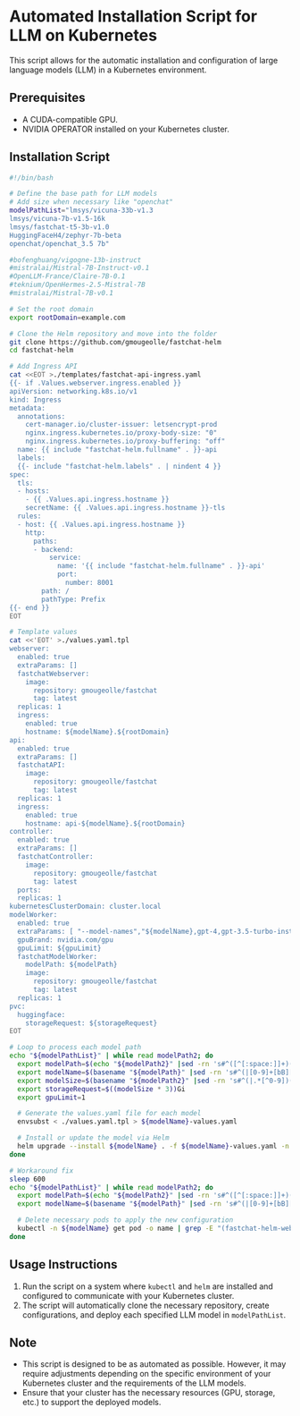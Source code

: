 # Automated Installation Script for LLM on Kubernetes

This script allows for the automatic installation and configuration of large language models (LLM) in a Kubernetes environment.

## Prerequisites

- A CUDA-compatible GPU.
- NVIDIA OPERATOR installed on your Kubernetes cluster.

## Installation Script

```bash
#!/bin/bash

# Define the base path for LLM models
# Add size when necessary like "openchat"
modelPathList="lmsys/vicuna-33b-v1.3
lmsys/vicuna-7b-v1.5-16k
lmsys/fastchat-t5-3b-v1.0
HuggingFaceH4/zephyr-7b-beta
openchat/openchat_3.5 7b"

#bofenghuang/vigogne-13b-instruct
#mistralai/Mistral-7B-Instruct-v0.1
#OpenLLM-France/Claire-7B-0.1
#teknium/OpenHermes-2.5-Mistral-7B
#mistralai/Mistral-7B-v0.1

# Set the root domain
export rootDomain=example.com

# Clone the Helm repository and move into the folder
git clone https://github.com/gmougeolle/fastchat-helm
cd fastchat-helm

# Add Ingress API
cat <<EOT >./templates/fastchat-api-ingress.yaml
{{- if .Values.webserver.ingress.enabled }}
apiVersion: networking.k8s.io/v1
kind: Ingress
metadata:
  annotations:
    cert-manager.io/cluster-issuer: letsencrypt-prod
    nginx.ingress.kubernetes.io/proxy-body-size: "0"
    nginx.ingress.kubernetes.io/proxy-buffering: "off"
  name: {{ include "fastchat-helm.fullname" . }}-api
  labels:
  {{- include "fastchat-helm.labels" . | nindent 4 }}
spec:
  tls:
  - hosts:
    - {{ .Values.api.ingress.hostname }}
    secretName: {{ .Values.api.ingress.hostname }}-tls
  rules:
  - host: {{ .Values.api.ingress.hostname }}
    http:
      paths:
      - backend:
          service:
            name: '{{ include "fastchat-helm.fullname" . }}-api'
            port:
              number: 8001
        path: /
        pathType: Prefix
{{- end }}
EOT

# Template values
cat <<'EOT' >./values.yaml.tpl
webserver:
  enabled: true
  extraParams: []
  fastchatWebserver:
    image:
      repository: gmougeolle/fastchat
      tag: latest
  replicas: 1
  ingress:
    enabled: true
    hostname: ${modelName}.${rootDomain}
api:
  enabled: true
  extraParams: []
  fastchatAPI:
    image:
      repository: gmougeolle/fastchat
      tag: latest
  replicas: 1
  ingress:
    enabled: true
    hostname: api-${modelName}.${rootDomain}
controller:
  enabled: true
  extraParams: []
  fastchatController:
    image:
      repository: gmougeolle/fastchat
      tag: latest
  ports:
  replicas: 1
kubernetesClusterDomain: cluster.local
modelWorker:
  enabled: true
  extraParams: [ "--model-names","${modelName},gpt-4,gpt-3.5-turbo-instruct,gpt-3.5-turbo,gpt-3.5-turbo-16k,text-davinci-003,text-embedding-ada-002" ]
  gpuBrand: nvidia.com/gpu
  gpuLimit: ${gpuLimit}
  fastchatModelWorker:
    modelPath: ${modelPath}
    image:
      repository: gmougeolle/fastchat
      tag: latest
  replicas: 1
pvc:
  huggingface:
    storageRequest: ${storageRequest}
EOT

# Loop to process each model path
echo "${modelPathList}" | while read modelPath2; do
  export modelPath=$(echo "${modelPath2}" |sed -rn 's#^([^[:space:]]+)([[:space:]].*|)$#\1#p' )
  export modelName=$(basename "${modelPath}" |sed -rn 's#^(|[0-9]+[bB][^[:alnum:]]+)([[:alnum:]]+)([^[:alnum:]].*|)$#\2#p' |tr '[:upper:]' '[:lower:]' )
  export modelSize=$(basename "${modelPath2}" |sed -rn 's#^(|.*[^0-9])([0-9]+)[bB]([^[:alnum:]].*|)$#\2#p' )
  export storageRequest=$((modelSize * 3))Gi
  export gpuLimit=1

  # Generate the values.yaml file for each model
  envsubst < ./values.yaml.tpl > ${modelName}-values.yaml

  # Install or update the model via Helm
  helm upgrade --install ${modelName} . -f ${modelName}-values.yaml -n ${modelName} --create-namespace
done

# Workaround fix
sleep 600
echo "${modelPathList}" | while read modelPath2; do
  export modelPath=$(echo "${modelPath2}" |sed -rn 's#^([^[:space:]]+)([[:space:]].*|)$#\1#p' )
  export modelName=$(basename "${modelPath}" |sed -rn 's#^(|[0-9]+[bB][^[:alnum:]]+)([[:alnum:]]+)([^[:alnum:]].*|)$#\2#p' |tr '[:upper:]' '[:lower:]' )

  # Delete necessary pods to apply the new configuration
  kubectl -n ${modelName} get pod -o name | grep -E "(fastchat-helm-web-server|fastchat-api)" | xargs kubectl -n ${modelName} delete
done
```

## Usage Instructions

1. Run the script on a system where `kubectl` and `helm` are installed and configured to communicate with your Kubernetes cluster.
2. The script will automatically clone the necessary repository, create configurations, and deploy each specified LLM model in `modelPathList`.

## Note

- This script is designed to be as automated as possible. However, it may require adjustments depending on the specific environment of your Kubernetes cluster and the requirements of the LLM models.
- Ensure that your cluster has the necessary resources (GPU, storage, etc.) to support the deployed models.
